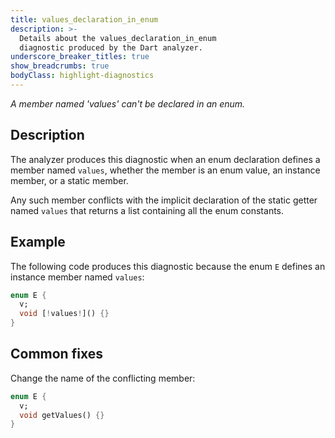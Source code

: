 ```yaml
---
title: values_declaration_in_enum
description: >-
  Details about the values_declaration_in_enum
  diagnostic produced by the Dart analyzer.
underscore_breaker_titles: true
show_breadcrumbs: true
bodyClass: highlight-diagnostics
---
```


_A member named 'values' can't be declared in an enum._

## Description

The analyzer produces this diagnostic when an enum declaration defines a
member named `values`, whether the member is an enum value, an instance
member, or a static member.

Any such member conflicts with the implicit declaration of the static
getter named `values` that returns a list containing all the enum
constants.

## Example

The following code produces this diagnostic because the enum `E` defines
an instance member named `values`:

```dart
enum E {
  v;
  void [!values!]() {}
}
```

## Common fixes

Change the name of the conflicting member:

```dart
enum E {
  v;
  void getValues() {}
}
```
